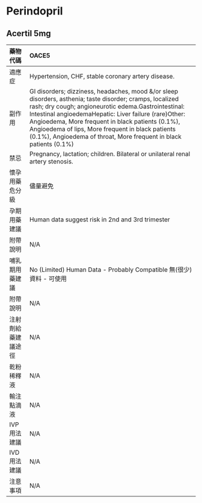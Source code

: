 # Perindopril

## Acertil 5mg

| 藥物代碼 | OACE5 |
| :--- | :--- |
| 適應症 | Hypertension, CHF, stable coronary artery disease. |
| 副作用 | GI disorders; dizziness, headaches, mood &/or sleep disorders, asthenia; taste disorder; cramps, localized rash; dry cough; angioneurotic edema.Gastrointestinal: Intestinal angioedemaHepatic: Liver failure \(rare\)Other: Angioedema, More frequent in black patients \(0.1%\), Angioedema of lips, More frequent in black patients \(0.1%\), Angioedema of throat, More frequent in black patients \(0.1%\) |
| 禁忌 | Pregnancy, lactation; children. Bilateral or unilateral renal artery stenosis. |
| 懷孕用藥危分級 | 儘量避免 |
| 孕期用藥建議 | Human data suggest risk in 2nd and 3rd trimester |
| 附帶說明 | N/A |
| 哺乳期用藥建議 | No \(Limited\) Human Data - Probably Compatible 無\(很少\)資料 - 可使用 |
| 附帶說明 | N/A |
| 注射劑給藥建議途徑 | N/A |
| 乾粉稀釋液 | N/A |
| 輸注點滴液 | N/A |
| IVP 用法建議 | N/A |
| IVD 用法建議 | N/A |
| 注意事項 | N/A |

